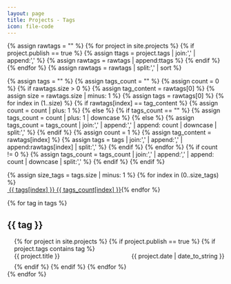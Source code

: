 ```yaml
---
layout: page
title: Projects - Tags
icon: file-code
---
```


<!-- https://codinfox.github.io/dev/2015/03/06/use-tags-and-categories-in-your-jekyll-based-github-pages/ -->

{% assign rawtags = "" %}
{% for project in site.projects %}
{% if project.publish == true %}
{% assign ttags = project.tags | join:',' | append:',' %}
{% assign rawtags = rawtags | append:ttags %}
{% endif %}
{% endfor %}
{% assign rawtags = rawtags | split:',' | sort %}

{% assign tags = "" %}
{% assign tags_count = "" %}
{% assign count = 0 %}
{% if rawtags.size > 0 %}
{% assign tag_content = rawtags[0] %}
{% assign size = rawtags.size | minus: 1 %}
{% assign tags = rawtags[0] %}
{% for index in (1..size) %}
{% if rawtags[index] == tag_content %}
{% assign count = count | plus: 1 %}
{% else %}
{% if tags_count == "" %}
{% assign tags_count = count | plus: 1 | downcase %}
{% else %}
{% assign tags_count = tags_count | join:',' | append:',' | append: count | downcase | split:',' %}
{% endif %}
{% assign count = 1 %}
{% assign tag_content = rawtags[index] %}
{% assign tags = tags | join:',' | append:',' | append:rawtags[index] | split:',' %}
{% endif %}
{% endfor %}
{% if count != 0 %}
{% assign tags_count = tags_count | join:',' | append:',' | append: count | downcase | split:',' %}
{% endif %}
{% endif %}


<div style="display: inline-flex; flex-wrap: wrap;">
{% assign size_tags = tags.size | minus: 1 %}
{% for index in (0..size_tags) %}
<a href="#{{ tags[index] | slugify: 'pretty' }}" class="tag">
<div class="chip">
<span class="chip-content">
<i class="fa fa-tag" aria-hidden="true"></i>&nbsp;{{ tags[index] }}</span>
<span class="chip-count">{{ tags_count[index] }}</span>
</div>
</a>
{% endfor %}
</div>

<ul style="list-style-type: none; padding-left: 0px;">
{% for tag in tags %}
<li>
    <h2 id="{{ tag | slugify: 'pretty' }}">{{ tag }}</h2>
    <ul style="list-style-type: none; padding-left: 1rem;">
        {% for project in site.projects %}
        {% if project.publish == true %}
        {% if project.tags contains tag %}
        <li style="margin-bottom: 0.5rem;">
            <div class="card">
                <div class="card-content">
                    <a href="{{ site.baseurl }}{{ site.url }}/{{ project.url }}" style="text-decoration: none;">
                        <span>{{ project.title }}</span>
                    </a>
                    <span style="float: right;">{{ project.date | date_to_string }}</span>
                </div>
            </div>
        </li>
        {% endif %}
        {% endif %}
        {% endfor %}
    </ul>
</li>
{% endfor %}
</ul>
